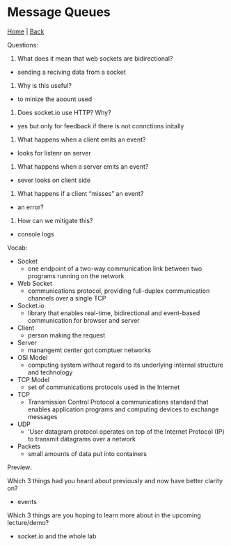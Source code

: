 # Message Queues
[Home](/README.md) | [Back](/401-main/401TableofContents.md)

Questions:

1. What does it mean that web sockets are bidirectional?
  - sending a reciving data from a socket

1. Why is this useful?
  - to minize the aoount used

1. Does socket.io use HTTP? Why?
  - yes but only for feedback if there is not connctions initally 

1. What happens when a client emits an event?
  - looks for listenr on server 

1. What happens when a server emits an event?
  -  sever looks on client side

1. What happens if a client “misses” an event?
  -  an error?

1. How can we mitigate this?
  -  console logs

Vocab:

- Socket
  - one endpoint of a two-way communication link between two programs running on the network
- Web Socket
  - communications protocol, providing full-duplex communication channels over a single TCP
- Socket.io
  - library that enables real-time, bidirectional and event-based communication for browser and server
- Client
  - person making the request
- Server
  - manangemt center got comptuer networks
- OSI Model
  - computing system without regard to its underlying internal structure and technology
- TCP Model
  - set of communications protocols used in the Internet 
- TCP
  - Transmission Control Protocol a communications standard that enables application programs and computing devices to exchange messages
- UDP
  - ‘User datagram protocol  operates on top of the Internet Protocol (IP) to transmit datagrams over a network
- Packets
  - small amounts of data put into containers

Preview:

Which 3 things had you heard about previously and now have better clarity on?
  - events

Which 3 things are you hoping to learn more about in the upcoming lecture/demo?

  - socket.io and the whole lab

